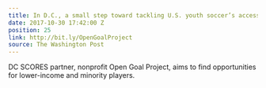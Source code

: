 ```yaml
---
title: In D.C., a small step toward tackling U.S. youth soccer’s accessibility problem
date: 2017-10-30 17:42:00 Z
position: 25
link: http://bit.ly/OpenGoalProject
source: The Washington Post
---
```


DC SCORES partner, nonprofit Open Goal Project, aims to find opportunities for lower-income and minority players.
